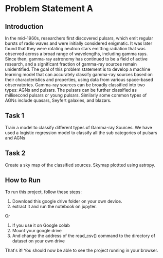 # Problem Statement A

## Introduction 

In the mid-1960s, researchers first discovered pulsars, which emit regular
bursts of radio waves and were initially considered enigmatic. It was later
found that they were rotating neutron stars emitting radiation that was
observed across a broad range of wavelengths, including gamma rays. Since
then, gamma-ray astronomy has continued to be a field of active research, and
a significant fraction of gamma-ray sources remain unidentified. The goal of
this problem statement is to develop a machine learning model that can
accurately classify gamma-ray sources based on their characteristics and
properties, using data from various space-based observatories. Gamma-ray
sources can be broadly classified into two types: AGNs and pulsars. The pulsars
can be further classified as millisecond pulsars or young pulsars. Similarly some
common types of AGNs include quasars, Seyfert galaxies, and blazars.


## Task 1

Train a model to classify different types of Gamma-ray Sources.
We have used a logistic regression model to classify all the sub categories of pulsars and AGNs 


## Task 2

Create a sky map of the classified sources.
Skymap plottted using astropy.


## How to Run

To run this project, follow these steps:

1. Download this google drive folder on your own device. 
2. extract it and run  the notebook on jupyter.

Or
1. If you use it on Google colab
2. Mount your google drive
3. And change the address of the read_csv() command to the directory of dataset on your own drive

   
   


That's it! You should now be able to see the project running in your browser.
